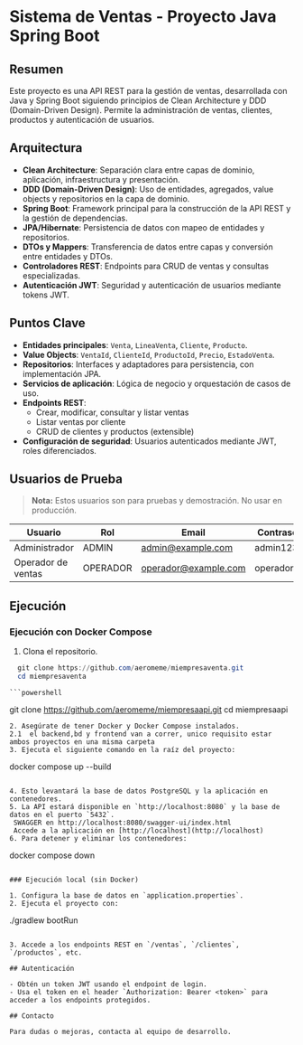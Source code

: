 # Sistema de Ventas - Proyecto Java Spring Boot

## Resumen

Este proyecto es una API REST para la gestión de ventas, desarrollada con Java y Spring Boot siguiendo principios de Clean Architecture y DDD (Domain-Driven Design). Permite la administración de ventas, clientes, productos y autenticación de usuarios.

## Arquitectura

- **Clean Architecture**: Separación clara entre capas de dominio, aplicación, infraestructura y presentación.
- **DDD (Domain-Driven Design)**: Uso de entidades, agregados, value objects y repositorios en la capa de dominio.
- **Spring Boot**: Framework principal para la construcción de la API REST y la gestión de dependencias.
- **JPA/Hibernate**: Persistencia de datos con mapeo de entidades y repositorios.
- **DTOs y Mappers**: Transferencia de datos entre capas y conversión entre entidades y DTOs.
- **Controladores REST**: Endpoints para CRUD de ventas y consultas especializadas.
- **Autenticación JWT**: Seguridad y autenticación de usuarios mediante tokens JWT.

## Puntos Clave

- **Entidades principales**: `Venta`, `LineaVenta`, `Cliente`, `Producto`.
- **Value Objects**: `VentaId`, `ClienteId`, `ProductoId`, `Precio`, `EstadoVenta`.
- **Repositorios**: Interfaces y adaptadores para persistencia, con implementación JPA.
- **Servicios de aplicación**: Lógica de negocio y orquestación de casos de uso.
- **Endpoints REST**:
  - Crear, modificar, consultar y listar ventas
  - Listar ventas por cliente
  - CRUD de clientes y productos (extensible)
- **Configuración de seguridad**: Usuarios autenticados mediante JWT, roles diferenciados.

## Usuarios de Prueba

> **Nota:** Estos usuarios son para pruebas y demostración. No usar en producción.

| Usuario            | Rol      | Email                | Contraseña  |
| ------------------ | -------- | -------------------- | ----------- |
| Administrador      | ADMIN    | admin@example.com    | admin123    |
| Operador de ventas | OPERADOR | operador@example.com | operador123 |

## Ejecución

### Ejecución con Docker Compose

1. Clona el repositorio.
 ```powershell
   git clone https://github.com/aeromeme/miempresaventa.git
   cd miempresaventa
   ```
    ```powershell
   git clone https://github.com/aeromeme/miempresaapi.git
   cd miempresaapi
   ```
2. Asegúrate de tener Docker y Docker Compose instalados.
2.1  el backend,bd y frontend van a correr, unico requisito estar ambos proyectos en una misma carpeta
3. Ejecuta el siguiente comando en la raíz del proyecto:

```
docker compose up --build
```

4. Esto levantará la base de datos PostgreSQL y la aplicación en contenedores.
5. La API estará disponible en `http://localhost:8080` y la base de datos en el puerto `5432`.
 SWAGGER en http://localhost:8080/swagger-ui/index.html
 Accede a la aplicación en [http://localhost](http://localhost)
6. Para detener y eliminar los contenedores:

```
docker compose down
```

### Ejecución local (sin Docker)

1. Configura la base de datos en `application.properties`.
2. Ejecuta el proyecto con:

```
./gradlew bootRun
```

3. Accede a los endpoints REST en `/ventas`, `/clientes`, `/productos`, etc.

## Autenticación

- Obtén un token JWT usando el endpoint de login.
- Usa el token en el header `Authorization: Bearer <token>` para acceder a los endpoints protegidos.

## Contacto

Para dudas o mejoras, contacta al equipo de desarrollo.
